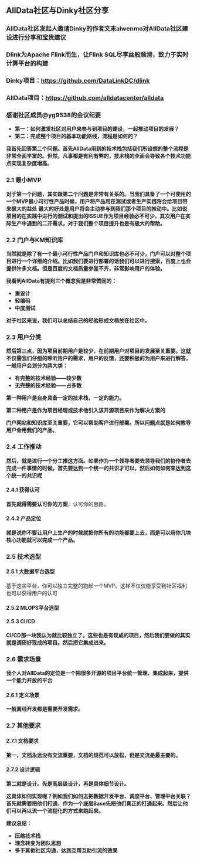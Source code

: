## AllData社区与Dinky社区分享

### AllData社区发起人邀请Dinky的作者文末aiwenmo对AllData社区建设进行分享和宝贵建议
### Dlink为Apache Flink而生，让Flink SQL尽享丝般顺滑，致力于实时计算平台的构建
### Dinky项目：https://github.com/DataLinkDC/dlink
### AllData项目：https://github.com/alldatacenter/alldata
### 感谢社区成员@yg9538的会议纪要
- **第一：如何激发社区对用户来参与到项目的建设，一起推动项目的发展？**
- **第二：完成整个项目的基本功能路线，流程是如何的？**

**我首先回答第二个问题。首先AllData用到的技术栈包括我们所设想的整个流程是非常全面丰富的。但然，凡事都是有利有弊的，技术栈的全面会导致各个技术功能点实现复杂度增高。**

### 2.1 最小MVP

**对于第一个问题，其实跟第二个问题是非常有关系的。当我们具备了一个可使用的一个MVP最小可行性产品时候，用户将产品用在测试或者生产实践将会给项目带来极大的益处**
**最大的好处是用户将会主动参与到我们那个项目的推动中。比如说项目的在实践中进行的测试和提出的ISSUE作为项目经验必不可少，其次用户在实际生产中遇到的二开需求，对于我们整个项目提升也是有极大的帮助。**

### 2.2 门户与KM知识库

**当然就是除了有一个最小可行性产品门户和知识库也必不可少，门户可以对整个项目进行一个详细的介绍。比如我们要进行部署的话我们可以进行搜索，百度上也会提供许多文档。但是百度的文档质量参差不齐，非常影响用户的体验。**

**我看到AllData有提到三个概念我是非常赞同的：**

- **重设计**
- **轻编码**
- **中度测试**

**对于社区来说，我们可以总结自己的经验形成文档放在社区中。**

### 2.3 用户分类

**然后第三点，因为项目前期用户是较少，在前期用户对项目的发展至关重要。这就不仅需我们仔细的聆听用户的需求，用户的反馈，还要积极的为用户来进行解答，一般用户会划分为两大类：**

- **有完整的技术经验——较少数**
- **无完整的技术经验——占多数**

**第一种用户是自身具备一定的技术栈，一定的能力。**

**第二种用户是作为项目经理或技术他引入该开源项目来作为解决方案的**

**门户网站和知识库至关重要，它可以帮助客户进行部署。所以问题点就是如何教导用户会用我们的产品。**

### 2.4 工作推动

**然后，就是进行一个分工推这方面。如果作为一个领导者要去领导我们的协作者去完成一件事情的时候，首先要达到一个统一的共识才可以，然后如何如何来达到这个统一的共识呢**

#### 2.4.1 获得认可

**首先就得需要认可你的方案**，认可你的思路。

#### 2.4.2 产品定位

**就是说你不要让用户上生产的时候就把你所有的功能都要上去，而是可以用你几块核心功能就可以完成一个产品。**

### 2.5 技术选型

#### 2.5.1 大数据平台选型

基于这些平台，你可以独立完整的跑起一个MVP。这样不仅仅能享受到社区福利也可以获得用户的认可

#### 2.5.2 MLOPS平台选型


#### 2.5.3 CI/CD

**CI/CD那一块我认为就比较独立了。这些也是有现成的项目，然后我们要做的其实就是调研好现成的项目。然后把它集成进来。**

### 2.6 需求场景

**我个人对AllData的定位是一个把很多开源的项目平台统一管理、集成起来，提供一个能力开放的平台**

#### 2.6.1 定义场景

**一般离线开发都是需要开发需求。**

### 2.7 其他要求

#### 2.7.1 文档要求

**第一，文档永远没有交流重要，文档的规范可以放松，但是交流是最主要的。**

#### 2.7.2 设计逻辑

**第二就是设计。先是高层级设计，再是具体细节设计。**

**这具体如何实现呢？例如我们如何去把数据开发平台、调度平台、管理平台关联？首先就需要把他们打通，作为一个底层Base先把他们真正的打通起来。然后让他们可以再以流一个流程化的方式来跑起来。**

**建议总结：**

- **压缩技术栈**
- **理念转变为团队思想**
- **多于其他社区沟通，达到互帮互助引流的效果**

